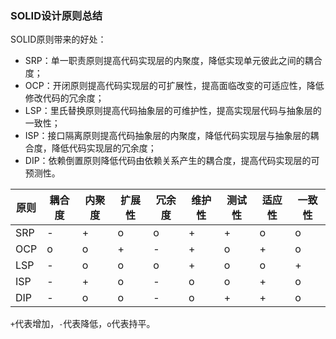 ### SOLID设计原则总结

SOLID原则带来的好处：

- SRP：单一职责原则提高代码实现层的内聚度，降低实现单元彼此之间的耦合度；
- OCP：开闭原则提高代码实现层的可扩展性，提高面临改变的可适应性，降低修改代码的冗余度；
- LSP：里氏替换原则提高代码抽象层的可维护性，提高实现层代码与抽象层的一致性；
- ISP：接口隔离原则提高代码抽象层的内聚度，降低代码实现层与抽象层的耦合度，降低代码实现层的冗余度；
- DIP：依赖倒置原则降低代码由依赖关系产生的耦合度，提高代码实现层的可预测性。

| 原则 | 耦合度 | 内聚度 | 扩展性 | 冗余度 | 维护性 | 测试性 | 适应性 | 一致性 |
| ---- | ------ | ------ | ------ | ------ | ------ | ------ | ------ | ------ |
| SRP  | -      | +      | o      | o      | +      | +      | o      | o      |
| OCP  | o      | o      | +      | -      | +      | o      | +      | o      |
| LSP  | -      | o      | o      | o      | +      | o      | o      | +      |
| ISP  | -      | +      | o      | -      | o      | o      | +      | o      |
| DIP  | -      | o      | o      | -      | o      | +      | +      | o      |

`+`代表增加，`-`代表降低，`o`代表持平。